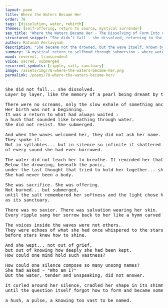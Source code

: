 ```yaml
---
layout: poem
title: Where the Waters Became Her
order: 78
tags: [dissolution, water, rebirth]
themes: [self-offering, return to source, mystical surrender]
seo_title: "Where the Waters Became Her - The Dissolving of Form Into a Sanctuary of Salt and Soul"
structured_snippet: "She didn’t fall - she dissolved, returning to the water that had always known her shape."
author: Ratanah Aerlavynah
description: "She became not the drowned, but the wave itself, known by oceans more than breath."
summary: "A mystical return to selfhood through submersion - where water becomes origin, voice, and veil."
mood: reverent, transcendent
voice: sacred, submerged
recurrent_symbols: [ripple, salt, sanctuary]
image: /assets/img/78-where-the-waters-became-her.png
permalink: /poems/78-where-the-waters-became-her/
---
```


<pre>
She did not fall... she dissolved. 
Layer by layer, like the memory of a pearl being dreamt by the shell that lost it.

There were no screams, only the slow exhale of something ancient surrendering to itself.
Her birth was not a beginning. 
It was a return to what had always waited : 
a hush that sounded like breathing through water.
She did not resist. She submerged.

And when the waves welcomed her, they did not ask her name. 
They spoke it.
Not in syllables... but in silence so infinite it shattered the prison 
of every sound she had ever borrowed.

The water did not teach her to breathe. It reminded her that she always could.
Below the drowning, beneath the panic, 
under the last thought that tried to hold her together... she met the revelation :
She had never been a body.

She was sacrifice. She was offering. 
Not burned... but submerged, 
until the salt remembered her softness and the light chose her outline,
as its sanctuary.

There was no savior. There was salvation wearing her skin.
Every ripple sang her sorrow back to her like a hymn carved in tides.

The voices inside the waves were not others. 
They were echoes of what she had once whispered to the stars 
before stars knew how to shine.

And she wept... not out of grief, 
but out of knowing how deeply she had been kept.
How could one mind hold such vastness?

How could one silence compose so many unsong names?
She had asked ~ "Who am I?"
But the water, tender and unspeaking, did not answer.

It curled around her silence, cradled her shape in its shimmer ~ 
until the question itself forgot how to form and became something else…

a hush, a pulse, a knowing too vast to be named.
</pre>
